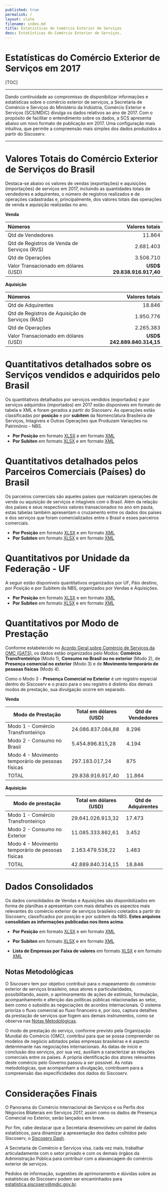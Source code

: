 ```yaml
---
published: true
permalink: /
layout: slate
filename: index.md
title: Estatísticas do Comércio Exterior de Serviços
desc: Estatísticas do Comércio Exterior de Serviços.
---
```


# **Estatísticas do Comércio Exterior de Serviços em 2017**

[TOC]

----------

Dando continuidade ao compromisso de disponibilizar informações e estatísticas sobre o comércio exterior de serviços, a Secretaria de Comércio e Serviços do Ministério da Indústria, Comércio Exterior e Serviços (SCS/MDIC) divulga os dados relativos ao ano de 2017. Com o propósito de facilitar o entendimento sobre os dados, a SCS apresenta abaixo um novo formato de publicação em 2017. Uma configuração mais intuitiva, que permite a compreensão mais simples dos dados produzidos a partir do Siscoserv.

----------

# Valores Totais do Comércio Exterior de Serviços do Brasil

Destaca-se abaixo os valores de vendas (exportações) e aquisições (importações) de serviços em 2017, incluindo as quantidades totais de vendedores e adquirentes, o número de registros realizados e de operações cadastradas e, principalmente, dos valores totais das operações de venda e aquisição realizadas no ano.

**Venda**

|                   Números                   |     Valores totais     |
|:--------------------------------------------|----------------------:|
| Qtd de Vendedores                           |                 11.864 |
| Qtd de Registros de Venda de Serviços (RVS) |              2.681.403 |
| Qtd de Operações                            |              3.508.710 |
| Valor Transacionado em dólares (USD)        | **USD$ 29.838.916.917,40** |


**Aquisição**

|                   Números                   |     Valores totais     |
|:--------------------------------------------|----------------------:|
| Qtd de Adquirentes                           |                 18.846 |
| Qtd de Registros de Aquisição de Serviços (RAS) |             1.950.776 |
| Qtd de Operações                            |              2.265.383 |
| Valor Transacionado em dólares (USD)        | **USD$ 242.889.840.314,15** |

# Quantitativos detalhados sobre os Serviços vendidos e adquiridos pelo Brasil

Os quantitativos detalhados por serviços vendidos (exportados) e por serviços adquiridos (importados) em 2017 estão disponíveis em formato de tabela e XML e foram gerados a partir do Siscoserv. As operações estão classificadas por **posição** e por **subitem** da Nomenclatura Brasileira de Serviços, Intagíveis e Outras Operações que Produzam Variações no Patrimônio - NBS.

* **Por Posição** em formato [XLSX](http://www.mdic.gov.br/images/REPOSITORIO/scs/decin/Estat%C3%ADsticas_de_Com%C3%A9rcio_Exterior/2017/POSI%C3%87%C3%83O/Publica%C3%A7%C3%A3o_Servi%C3%A7os_Venda_Aquisi%C3%A7%C3%A3o_SERVI%C3%87OS_POSI%C3%87%C3%83O.xlsx) e em formato [XML](http://www.mdic.gov.br/images/REPOSITORIO/scs/decin/Estat%C3%ADsticas_de_Com%C3%A9rcio_Exterior/2017/POSI%C3%87%C3%83O_-_XML/Publica%C3%A7%C3%A3o_Servi%C3%A7os_Venda_Aquisi%C3%A7%C3%A3o_SERVI%C3%87OS_POSI%C3%87%C3%83O.xml)
* **Por Subiten** em formato [XLSX](http://www.mdic.gov.br/images/REPOSITORIO/scs/decin/Estat%C3%ADsticas_de_Com%C3%A9rcio_Exterior/2017/SUBITEM_/Publica%C3%A7%C3%A3o_Servi%C3%A7os_Venda_Aquisi%C3%A7%C3%A3o_SERVI%C3%87OS_2017_SUBITEM.xlsx) e em formato [XML](http://www.mdic.gov.br/images/REPOSITORIO/scs/decin/Estat%C3%ADsticas_de_Com%C3%A9rcio_Exterior/2017/SUBITEM_-_XML/Publica%C3%A7%C3%A3o_Servi%C3%A7os_Venda_Aquisi%C3%A7%C3%A3o_SERVI%C3%87OS_2017_SUBITEM.xml)

# Quantitativos detalhados pelos Parceiros Comerciais (Países) do Brasil

Os parceiros comerciais são aqueles países que realizaram operações de venda ou aquisição de serviços e intagíveis com o Brasil. Além da relação dos países e seus respectivos valores transacionados no ano em pauta, estas tabelas também apresentam o cruzamento entre os dados dos países e dos serviços que foram comercializados entre o Brasil e esses parceiros comerciais.

* **Por Posição** em formato [XLSX](http://www.mdic.gov.br/images/REPOSITORIO/scs/decin/Estat%C3%ADsticas_de_Com%C3%A9rcio_Exterior/2017/POSI%C3%87%C3%83O/Publica%C3%A7%C3%A3o_Servi%C3%A7os_Venda_Aquisi%C3%A7%C3%A3o_Pa%C3%ADses_Servi%C3%A7os_Posi%C3%A7%C3%A3o.xlsx) e em formato [XML](http://www.mdic.gov.br/images/REPOSITORIO/scs/decin/Estat%C3%ADsticas_de_Com%C3%A9rcio_Exterior/2017/POSI%C3%87%C3%83O_-_XML/Publica%C3%A7%C3%A3o_Servi%C3%A7os_Venda_Aquisi%C3%A7%C3%A3o_Pa%C3%ADses_Servi%C3%A7os_Posi%C3%A7%C3%A3o.xml)
* **Por Subiten** em formato [XLSX](http://www.mdic.gov.br/images/REPOSITORIO/scs/decin/Estat%C3%ADsticas_de_Com%C3%A9rcio_Exterior/2017/SUBITEM_/Publica%C3%A7%C3%A3o_Servi%C3%A7os_Venda_Aquisi%C3%A7%C3%A3o_Pa%C3%ADses_Servi%C3%A7ios_2017_SUBITEM.xlsx) e em formato [XML](http://www.mdic.gov.br/images/REPOSITORIO/scs/decin/Estat%C3%ADsticas_de_Com%C3%A9rcio_Exterior/2017/SUBITEM_-_XML/Publica%C3%A7%C3%A3o_Servi%C3%A7os_Venda_Aquisi%C3%A7%C3%A3o_Pa%C3%ADses_Servi%C3%A7ios_2017_SUBITEM.xml)

#  Quantitativos por Unidade da Federação - UF

A seguir estão disponíveis quantitativos organizados por UF, Páis destino, por Posição e por Subitem da NBS, organizados por Vendas e Aquisições.

* **Por Posição** em formato [XLSX](http://www.mdic.gov.br/images/REPOSITORIO/scs/decin/Estat%C3%ADsticas_de_Com%C3%A9rcio_Exterior/2017/POSI%C3%87%C3%83O/Publica%C3%A7%C3%A3o_Servi%C3%A7os_Venda_Aquisi%C3%A7%C3%A3o_UF_Servi%C3%A7os_Posi%C3%A7%C3%A3o.xlsx) e em formato [XML](http://www.mdic.gov.br/images/REPOSITORIO/scs/decin/Estat%C3%ADsticas_de_Com%C3%A9rcio_Exterior/2017/POSI%C3%87%C3%83O_-_XML/Publica%C3%A7%C3%A3o_Servi%C3%A7os_Venda_Aquisi%C3%A7%C3%A3o_UF_Servi%C3%A7os_Posi%C3%A7%C3%A3o.xml)
* **Por Subiten** em formato [XLSX](http://www.mdic.gov.br/images/REPOSITORIO/scs/decin/Estat%C3%ADsticas_de_Com%C3%A9rcio_Exterior/2017/SUBITEM_/Publica%C3%A7%C3%A3o_Servi%C3%A7os_Venda_Aquisi%C3%A7%C3%A3o_UF_Servi%C3%A7os_2017_SUBITEM.xlsx) e em formato [XML](http://www.mdic.gov.br/images/REPOSITORIO/scs/decin/Estat%C3%ADsticas_de_Com%C3%A9rcio_Exterior/2017/SUBITEM_-_XML/Publica%C3%A7%C3%A3o_Servi%C3%A7os_Venda_Aquisi%C3%A7%C3%A3o_UF_Servi%C3%A7os_2017_SUBITEM.xml)

#  Quantitativos por Modo de Prestação

Conforme estabelecido no [Acordo Geral sobre Comércio de Serviços da OMC (GATS)](http://www.mdic.gov.br/comercio-exterior/negociacoes-internacionais/1885-omc-acordos-da-omc), os dados estão organizados pelo Modos: **Comércio Transfronteiriço** (Modo 1), **Consumo no Brasil ou no exterior** (Modo 2), de **Presença comercial no exterior** (Modo 3) e de **Movimento temporário de pessoas físicas** (Modo 4).

Como o Modo 3 - **Presença Comercial no Exterior** é um registro especial dentro do Siscoserv e o prazo para o seu registro é distinto dos demais modos de prestação, sua divulgação ocorre em separado.

**Venda**

| Modo de Prestação | Total em dólares (USD) | Qtd de Vendedores |
|-------------------|------------------------|-------------------|
| Modo 1 - Comércio Transfronteiriço | 24.086.837.084,88 | 8.296 |
| Modo 2 - Consumo no Brasil | 5.454.896.815,28 | 4.194 |
| Modo 4 - Movimento temporário de pessoas físicas | 297.183.017,24 | 875 |
| TOTAL | 29.838.916.917,40 | 11.864 |

**Aquisição**

| Modo de prestação | Total em dólares (USD) | Qtd de Adquirentes |
|-------------------|------------------------|--------------------|
| Modo 1 - Comércio Transfronteiriço | 29.641.026.913,32 | 17.473 |
| Modo 2 - Consumo no Exterior | 11.085.333.862,61 | 3.452 |
| Modo 4 - Movimento temporário de pessoas físicas | 2.163.479.538,22 | 1.483 |
| TOTAL | 42.889.840.314,15 | 18.846 |

# Dados Consolidados

 Os dados consolidados de Vendas e Aquisições são disponibilizados em forma de planilhas e apresentam com mais detalhes os aspectos mais relevantes do comércio exterior de serviços brasileiro coletados a partir do Siscoserv, classificados por posição e por subitem da NBS. **Estes arquivos consolidam as informações publicadas nos itens acima**.
 
 * **Por Posição** em formato [XLSX](http://www.mdic.gov.br/images/REPOSITORIO/scs/decin/Estat%C3%ADsticas_de_Com%C3%A9rcio_Exterior/2017/CONSOLIDADOS/Divulga%C3%A7%C3%A3o_Servi%C3%A7os_Venda_Aquisi%C3%A7%C3%A3o_2017_POSI%C3%87%C3%83O.xlsx) e em formato [XML](http://www.mdic.gov.br/images/REPOSITORIO/scs/decin/Estat%C3%ADsticas_de_Com%C3%A9rcio_Exterior/2017/CONSOLIDADOS/Divulga%C3%A7%C3%A3o_Servi%C3%A7os_Venda_Aquisi%C3%A7%C3%A3o_2017_POSI%C3%87%C3%83O.xml)
 
* **Por Subiten** em formato [XLSX](http://www.mdic.gov.br/images/REPOSITORIO/scs/decin/Estat%C3%ADsticas_de_Com%C3%A9rcio_Exterior/2017/CONSOLIDADOS/Divulga%C3%A7%C3%A3o_Servi%C3%A7os_Venda_Aquisi%C3%A7%C3%A3o_2017_SUBITEM.xlsx) e em formato [XML](http://www.mdic.gov.br/images/REPOSITORIO/scs/decin/Estat%C3%ADsticas_de_Com%C3%A9rcio_Exterior/2017/CONSOLIDADOS/Divulga%C3%A7%C3%A3o_Servi%C3%A7os_Venda_Aquisi%C3%A7%C3%A3o_2017_SUBITEM.xml)

* **Lista de Empresas por Faixa de valores** em formato [XLSX](http://www.mdic.gov.br/images/REPOSITORIO/scs/decin/Estat%C3%ADsticas_de_Com%C3%A9rcio_Exterior/2017/CONSOLIDADOS/Consolidado_EmpresasPorFaixa_2017.xlsx) e em formato [XML](http://www.mdic.gov.br/images/REPOSITORIO/scs/decin/Estat%C3%ADsticas_de_Com%C3%A9rcio_Exterior/2017/CONSOLIDADOS/Consolidado_EmpresasPorFaixa_2017.xml)

## Notas Metodológicas

O Siscoserv tem por objetivo contribuir para o mapeamento do comércio exterior de serviços brasileiro, seus atores e particularidades, possibilitando, assim, o aprimoramento de ações de estímulo, formulação, acompanhamento e aferição das políticas públicas relacionadas ao setor, bem como o subsídio às negociações de acordos internacionais. O sistema prioriza o fluxo comercial ao fluxo financeiro e, por isso, captura detalhes da prestação de serviços que fogem aos demais instrumentos, como se observa nas [Notas Metodológicas](http://www.mdic.gov.br/images/REPOSITORIO/scs/decin/Estat%C3%ADsticas_de_Com%C3%A9rcio_Exterior/2017/nota_metodol%C3%B3gica/Notas_Metodol%C3%B3gicas.docx).

O modo de prestação do serviço, conforme previsto pela Organização Mundial do Comércio (OMC), contribui para que se possa compreender os modelos de negócio adotados pelas empresas brasileiras e é aspecto determinante nas negociações internacionais. As datas de início e conclusão dos serviços, por sua vez, auxiliam a caracterizar as relações comerciais entre os países. A própria identificação dos atores relevantes deste comércio pelo Governo passou a ser possível. As notas metodológicas, que acompanham a divulgação, contribuem para a compreensão das especificidades dos dados do Siscoserv.

# Considerações Finais

O Panorama do Comércio Internacional de Serviços e os Perfis dos Négocios Bilaterais em Serviços 2017, assim como os dados de Presença Comercial no Exterior, serão lançados em breve.

Por fim, cabe destacar que a Secretaria desenvolveu um painel de dados estatísticos, para dinamizar a apresentação dos dados colhidos pelo Siscoserv, o [Siscoserv Dash](http://www.mdic.gov.br/index.php/comercio-servicos/estatisticas-do-comercio-exterior-de-servicos/2472-siscoservdash).

A Secretaria de Comércio e Serviços visa, cada vez mais, trabalhar articuladamente com o setor privado e com os demais órgãos da Administração Pública para contribuir com a alavancagem do comércio exterior de serviços.

Pedidos de informação, sugestões de aprimoramento e dúvidas sobre as estatísticas do Siscoserv podem ser encaminhados para estatistica.siscoserv@mdic.gov.br.
